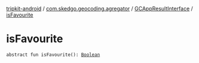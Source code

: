 [tripkit-android](../../index.md) / [com.skedgo.geocoding.agregator](../index.md) / [GCAppResultInterface](index.md) / [isFavourite](./is-favourite.md)

# isFavourite

`abstract fun isFavourite(): `[`Boolean`](https://kotlinlang.org/api/latest/jvm/stdlib/kotlin/-boolean/index.html)